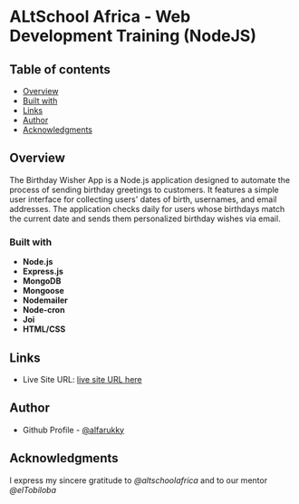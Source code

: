 # ALtSchool Africa - Web Development Training (NodeJS)

## Table of contents

- [Overview](#overview)
- [Built with](#built-with)
- [Links](#links)
- [Author](#author)
- [Acknowledgments](#acknowledgments)

## Overview

The Birthday Wisher App is a Node.js application designed to automate the process of sending birthday greetings to customers. It features a simple user interface for collecting users' dates of birth, usernames, and email addresses. The application checks daily for users whose birthdays match the current date and sends them personalized birthday wishes via email.

### Built with

- **Node.js**
- **Express.js**
- **MongoDB**
- **Mongoose**
- **Nodemailer**
- **Node-cron**
- **Joi**
- **HTML/CSS**

## Links

- Live Site URL: [live site URL here]()

## Author

- Github Profile - [@alfarukky](https://github.com/alfarukky)

## Acknowledgments

I express my sincere gratitude to _@altschoolafrica_ and to our mentor _@elTobiloba_
